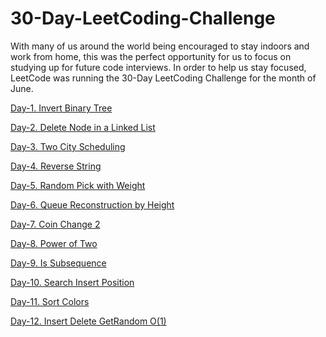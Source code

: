 # 30-Day-LeetCoding-Challenge
With many of us around the world being encouraged to stay indoors and work from home, this was the perfect opportunity for us to focus on studying up for future code interviews. In order to help us stay focused, LeetCode was running the 30-Day LeetCoding Challenge for the month of June. 


[Day-1.  Invert Binary Tree](https://github.com/snehsagarajput/30-Day-LeetCoding-Challenge-June-2020/blob/master/1.%20Invert%20Binary%20Tree.cpp)

[Day-2.  Delete Node in a Linked List](https://github.com/snehsagarajput/30-Day-LeetCoding-Challenge-June-2020/blob/master/2.%20Delete%20Node%20in%20a%20Linked%20List.cpp)

[Day-3.  Two City Scheduling](https://github.com/snehsagarajput/30-Day-LeetCoding-Challenge-June-2020/blob/master/3.%20Two%20City%20Scheduling.cpp)

[Day-4.  Reverse String](https://github.com/snehsagarajput/30-Day-LeetCoding-Challenge-June-2020/blob/master/4.%20Reverse%20String.cpp)

[Day-5.  Random Pick with Weight](https://github.com/snehsagarajput/30-Day-LeetCoding-Challenge-June-2020/blob/master/5.%20Random%20Pick%20with%20Weight.cpp)

[Day-6.  Queue Reconstruction by Height](https://github.com/snehsagarajput/30-Day-LeetCoding-Challenge-June-2020/blob/master/6.%20Queue%20Reconstruction%20by%20Height.cpp)

[Day-7.  Coin Change 2](https://github.com/snehsagarajput/30-Day-LeetCoding-Challenge-June-2020/blob/master/7.%20Coin%20Change%202.cpp)

[Day-8.  Power of Two](https://github.com/snehsagarajput/30-Day-LeetCoding-Challenge-June-2020/blob/master/8.%20Power%20of%20Two.cpp)

[Day-9.  Is Subsequence](https://github.com/snehsagarajput/30-Day-LeetCoding-Challenge-June-2020/blob/master/9.%20Is%20Subsequence.cpp)

[Day-10. Search Insert Position](https://github.com/snehsagarajput/30-Day-LeetCoding-Challenge-June-2020/blob/master/10.%20Search%20Insert%20Position.cpp)

[Day-11. Sort Colors](https://github.com/snehsagarajput/30-Day-LeetCoding-Challenge-June-2020/blob/master/11.%20%20Sort%20Colors.cpp)

[Day-12. Insert Delete GetRandom O(1)](https://github.com/snehsagarajput/30-Day-LeetCoding-Challenge-June-2020/blob/master/12.%20Insert%20Delete%20GetRandom%20O(1).cpp)

